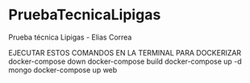 # PruebaTecnicaLipigas
Prueba técnica Lipigas - Elias Correa

EJECUTAR ESTOS COMANDOS EN LA TERMINAL PARA DOCKERIZAR
docker-compose down
docker-compose build
docker-compose up -d mongo
docker-compose up web

